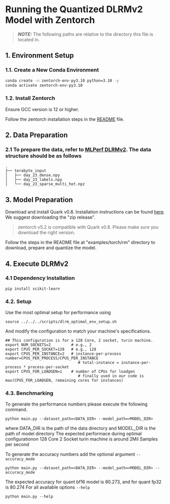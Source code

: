 # Running the Quantized DLRMv2 Model with Zentorch

> **_NOTE:_** The following paths are relative to the directory this file is located in.

## 1. Environment Setup

### 1.1. Create a New Conda Environment

```bash
conda create -n zentorch-env-py3.10 python=3.10 -y
conda activate zentorch-env-py3.10
```

### 1.2. Install Zentorch

Ensure GCC version is 12 or higher.

Follow the zentorch installation steps in the [README](https://github.com/amd/ZenDNN-pytorch-plugin?tab=readme-ov-file#2-installation) file.

## 2. Data Preparation

### 2.1 To prepare the data, refer to [MLPerf DLRMv2](https://github.com/mlcommons/training/tree/master/recommendation_v2/torchrec_dlrm#create-the-synthetic-multi-hot-dataset). The data structure should be as follows

```shell
.
├── terabyte_input
│   ├── day_23_dense.npy
│   ├── day_23_labels.npy
│   └── day_23_sparse_multi_hot.npz
```
## 3. Model Preparation

Download and install Quark v0.8. Installation instructions can be found [here](https://github.com/amd/Quark/blob/v0.8/README.md).
We suggest downloading the "zip release".

> zentorch v5.2 is compatible with Quark v0.8. Please make sure you download the right version.

Follow the steps in the README file at "examples/torch/rm" directory to download, prepare and quantize the model.


## 4. Execute DLRMv2

### 4.1 Dependency Installation

```shell
pip install scikit-learn
```

### 4.2. Setup

Use the most optimal setup for performance using

```shell
source ../../../scripts/dlrm_optimal_env_setup.sh
```

And modify the configuration to match your machine's specifications.

```shell
## This configuration is for a 128 Core, 2 socket, turin machine.
export NUM_SOCKETS=2         # e.g., 2
export CPUS_PER_SOCKET=128   # e.g., 128
export CPUS_PER_INSTANCE=2   # instance-per-process number=CPUS_PER_PROCESS/CPUS_PER_INSTANCE
                                # total-instance = instance-per-process * process-per-socket
export CPUS_FOR_LOADGEN=1    # number of CPUs for loadgen
                                # finally used in our code is max(CPUS_FOR_LOADGEN, remaining cores for instances)
```

### 4.3. Benchmarking

To generate the performance numbers please execute the following command.

```shell
python main.py --dataset_path=<DATA_DIR> --model_path=<MODEL_DIR>
```
where DATA_DIR is the path of the data directory and MODEL_DIR is the path of model directory
The expected performace during optimal configurationon 128 Core 2 Socket turin machine is around 2Mil Samples per second

To generate the accuracy numbers add the optional argument `--accuracy_mode`

```shell
python main.py --dataset_path=<DATA_DIR> --model_path=<MODEL_DIR> --accuracy_mode
```

The expected accuracy for quant bf16 model is 80.273, and for quant fp32 is 80.274
For all available options `--help`

```shell
python main.py --help
```


